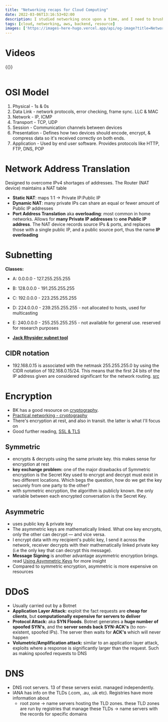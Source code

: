 ```yaml
---
title: "Networking recaps for Cloud Computing"
date: 2022-03-06T13:16:53+02:00
description: I studied networking once upon a time, and I need to brush up those lessons as they're applicable to AWS Solutions Architect learnings.
tags: [cloud, networking, aws, backend, resource]
images: ['https://images-here-hugo.vercel.app/api/og-image?title=Networking%20recaps%20for%20Cloud%20Computing']
---
```



# Videos
{{<youtube WCCXtlvOajI>}} <br/><br/>

# OSI Model
1. Physical - 1s & 0s
2. Data Link - network protocols, error checking, frame sync. LLC & MAC
3. Network - IP, ICMP
4. Transport - TCP, UDP
5. Session - Communication channels between devices
6. Presentation - Defines how two devices should encode, encrypt, & compress data so it's received correctly on both ends.
7. Application - Used by end user software. Provides protocols like HTTP, FTP, DNS, POP

# Network Address Translation
Designed to overcome IPv4 shortages of addresses. The Router (NAT device) maintains a NAT table

- **Static NAT**: maps 1:1 -> Private IP:Public IP
- **Dynamic NAT**: many private IPs can share an equal or fewer amount of Public IP addresses
- **Port Address Translation** aka **overloading**: most common in home networks. Allows for **many Private IP addresses** to **one Public IP address**. The NAT device records source IPs & ports, and replaces those with a single public IP, and a public source port, thus the name **IP overloading**

# Subnetting
**Classes:**
- A: 0.0.0.0 - 127.255.255.255
- B: 128.0.0.0 - 191.255.255.255
- C: 192.0.0.0 - 223.255.255.255
- D: 224.0.0.0 - 239.255.255.255 - not allocated to hosts, used for multicasting
- E: 240.0.0.0 - 255.255.255.255 - not available for general use. reserved for research purposes

- [**Jack Rhysider subnet tool**](https://www.tunnelsup.com/subnet-calculator/)

## CIDR notation
- 192.168.0.15 is associated with the netmask 255.255.255.0 by using the CIDR notation of 192.168.0.15/24. This means that the first 24 bits of the IP address given are considered significant for the network routing. [src](https://www.digitalocean.com/community/tutorials/understanding-ip-addresses-subnets-and-cidr-notation-for-networking)

# Encryption
- BK has a good resource on [cryptography](https://justreflections.bhekani.com/p/simple-cryptography-for-the-rest-of-us-just-reflections-issue-25-968207).
- [Practical networking - cryptography](https://www.practicalnetworking.net/series/cryptography/cryptography)
- There's encryption at rest, and also in transit. the latter is what I'll focus on
- Good further reading, [SSL & TLS](https://kinsta.com/knowledgebase/tls-vs-ssl/)

## Symmetric
- encrypts & decrypts using the same private key. this makes sense for encryption at rest
- **key exchange problem:** one of the major drawbacks of Symmetric encryption is the Secret Key used to encrypt and decrypt must exist in two different locations. Which begs the question, how do we get the key securely from one party to the other?
- with symmetric encryption, the algorithm is publicly known. the only variable between each encrypted conversation is the Secret Key.

## Asymmetric
- uses public key & private key
- The asymmetric keys are mathematically linked. What one key encrypts, only the other can decrypt — and vice versa.
- I encrypt data with my recipient's public key, I send it across the network, receiver decrypts with their mathematically linked private key (i.e the only key that can decrypt this message). 
- **Message Signing** is another advantage asymmetric encryption brings. read [Using Asymmetric Keys](https://www.practicalnetworking.net/series/cryptography/using-asymmetric-keys/) for more insight
- Compared to symmetric encryption, asymmetric is more expensive on resources

# DDoS
- Usually carried out by a Botnet
- **Application Layer Attack:** exploit the fact requests are **cheap for clients**, but **computationally expensive for servers to deliver**
- **Protocol Attack:** aka **SYN Floods**. Botnet generates a **huge number of spoofed SYN's**, and the **server sends back SYN-ACK's** (to non-existent, spoofed IPs). The server then waits for **ACK's** which will never happen
- **Volumetric/Amplification attack:** similar to an application layer attack, exploits where a response is significantly larger than the request. Such as making spoofed requests to DNS

# DNS
- DNS root servers. 13 of these servers exist. managed independently.
- IANA has info on the TLDs (.com, .au, .uk etc). Registries have more information about 
  - root zone -> name servers hosting the TLD zones. these TLD zones are run by registries that manage these TLDs -> name servers with the records for specific domains